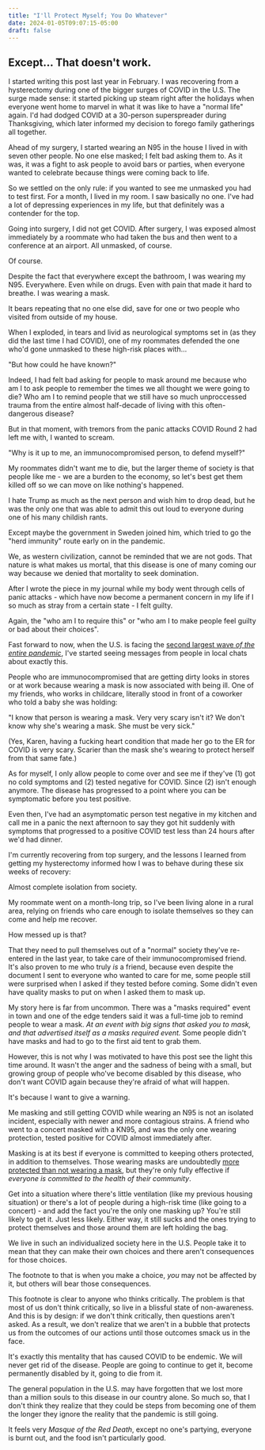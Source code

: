 ```yaml
---
title: "I'll Protect Myself; You Do Whatever"
date: 2024-01-05T09:07:15-05:00
draft: false
---
```


## Except... That doesn't work.

I started writing this post last year in February. I was recovering from a
hysterectomy during one of the bigger surges of COVID in the U.S. The surge made
sense: it started picking up steam right after the holidays when everyone went
home to marvel in what it was like to have a "normal life" again. I'd had dodged
COVID at a 30-person superspreader during Thanksgiving, which later informed my
decision to forego family gatherings all together.

Ahead of my surgery, I started wearing an N95 in the house I lived in with seven
other people. No one else masked; I felt bad asking them to. As it was, it was a
fight to ask people to avoid bars or parties, when everyone wanted to celebrate
because things were coming back to life.

So we settled on the only rule: if you wanted to see me unmasked you had to test
first. For a month, I lived in my room. I saw basically no one. I've had a lot
of depressing experiences in my life, but that definitely was a contender for
the top.

Going into surgery, I did not get COVID. After surgery, I was exposed almost
immediately by a roommate who had taken the bus and then went to a conference at
an airport. All unmasked, of course.

Of course.

Despite the fact that everywhere except the bathroom, I was wearing my N95.
Everywhere. Even while on drugs. Even with pain that made it hard to breathe. I
was wearing a mask.

It bears repeating that no one else did, save for one or two people who visited
from outside of my house.

When I exploded, in tears and livid as neurological symptoms set in (as they did
the last time I had COVID), one of my roommates defended the one who'd gone
unmasked to these high-risk places with...

"But how could he have known?"

Indeed, I had felt bad asking for people to mask around me because who am I to
ask people to remember the times we all thought we were going to die? Who am I
to remind people that we still have so much unproccessed trauma from the entire
almost half-decade of living with this often-dangerous disease?

But in that moment, with tremors from the panic attacks COVID Round 2 had left
me with, I wanted to scream.

"Why is it up to me, an immunocompromised person, to defend myself?"

My roommates didn't want me to die, but the larger theme of society is that
people like me - we are a burden to the economy, so let's best get them killed
off so we can move on like nothing's happened.

I hate Trump as much as the next person and wish him to drop dead, but he was
the only one that was able to admit this out loud to everyone during one of his
many childish rants.

Except maybe the government in Sweden joined him, which tried to go the "herd
immunity" route early on in the pandemic.

We, as western civilization, cannot be reminded that we are not gods. That
nature is what makes us mortal, that this disease is one of many coming our way
because we denied that mortality to seek domination.

After I wrote the piece in my journal while my body went through cells of panic
attacks - which have now become a permanent concern in my life if I so much as
stray from a certain state - I felt guilty.

Again, the "who am I to require this" or "who am I to make people feel
guilty or bad about their choices".

Fast forward to now, when the U.S. is facing the [second largest wave _of the
entire
pandemic_](https://healthnews.com/news/the-pandemic-is-surging-cdc-wastewater-data-shows/),
I've started seeing messages from people in local chats about exactly this.

People who are immunocompromised that are getting dirty looks in stores or at
work because wearing a mask is now associated with being ill. One of my friends,
who works in childcare, literally stood in front of a coworker who told a baby
she was holding:

"I know that person is wearing a mask. Very very scary isn't it? We don't know
why she's wearing a mask. She must be very sick."

(Yes, Karen, having a fucking heart condition that made her go to the ER for
COVID is very scary. Scarier than the mask she's wearing to protect herself from
that same fate.)

As for myself, I only allow people to come over and see me if they've (1) got no
cold symptoms and (2) tested negative for COVID. Since (2) isn't enough anymore.
The disease has progressed to a point where you can be symptomatic before you
test positive.

Even then, I've had an asymptomatic person test negative in my kitchen and call
me in a panic the next afternoon to say they got hit suddenly with symptoms that
progressed to a positive COVID test less than 24 hours after we'd had dinner.

I'm currently recovering from top surgery, and the lessons I learned from
getting my hysterectomy informed how I was to behave during these six weeks of
recovery:

Almost complete isolation from society.

My roommate went on a month-long trip, so I've been living alone in a rural
area, relying on friends who care enough to isolate themselves so they can come
and help me recover.

How messed up is that?

That they need to pull themselves out of a "normal" society they've re-entered
in the last year, to take care of their immunocompromised friend. It's also
proven to me who truly _is_ a friend, because even despite the document I sent to
everyone who wanted to care for me, some people still were surprised when I
asked if they tested before coming. Some didn't even have quality masks to put
on when I asked them to mask up.

My story here is far from uncommon. There was a "masks required" event in town
and one of the edge tenders said it was a full-time job to remind people to wear
a mask. _At an event with big signs that asked you to mask, and that advertised
itself as a masks required event._ Some people didn't have masks and had to go
to the first aid tent to grab them.

However, this is not why I was motivated to have this post see the light this
time around. It wasn't the anger and the sadness of being with a small, but
growing group of people who've become disabled by this disease, who don't want
COVID again because they're afraid of what will happen.

It's because I want to give a warning.

Me masking and still getting COVID while wearing an N95 is not an isolated
incident, especially with newer and more contagious strains. A friend who went
to a concert masked with a KN95, and was the only one wearing protection, tested
positive for COVID almost immediately after.

Masking is at its best if everyone is committed to keeping others protected, in
addition to themselves. Those wearing masks are undoubtedly [more protected than
not wearing a
mask](https://www.verywellhealth.com/one-way-masking-covid-5270349), but they're
only fully effective if _everyone is committed to the health of their
community_.

Get into a situation where there's little ventilation (like my previous housing
situation) or there's a lot of people during a high-risk time (like going to a
concert) - and add the fact you're the only one masking up? You're still likely
to get it. Just less likely. Either way, it still sucks and the ones trying to
protect themselves and those around them are left holding the bag.

We live in such an individualized society here in the U.S. People take it to
mean that they can make their own choices and there aren't consequences for
those choices.

The footnote to that is when you make a choice, _you_ may not be affected by it,
but others will bear those consequences.

This footnote is clear to anyone who thinks critically. The problem is that most
of us don't think critically, so live in a blissful state of non-awareness. And
this is by design: if we don't think critically, then questions aren't asked. As
a result, we don't realize that we aren't in a bubble that protects us from the
outcomes of our actions until those outcomes smack us in the face.

It's exactly this mentality that has caused COVID to be endemic. We will never
get rid of the disease. People are going to continue to get it, become
permanently disabled by it, going to die from it.

The general population in the U.S. may have forgotten that we lost more than a
million souls to this disease in our country alone. So much so, that I don't
think they realize that they could be steps from becoming one of them the longer
they ignore the reality that the pandemic is still going.

It feels very _Masque of the Red Death_, except no one's partying, everyone is
burnt out, and the food isn't particularly good.

